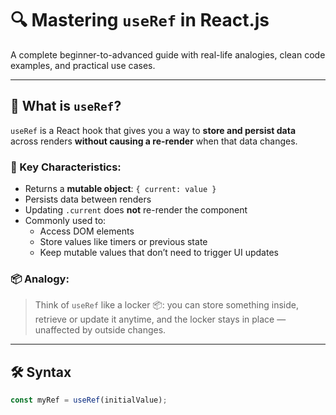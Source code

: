 # 🔍 Mastering `useRef` in React.js

A complete beginner-to-advanced guide with real-life analogies, clean code examples, and practical use cases.

---

## 🧠 What is `useRef`?

`useRef` is a React hook that gives you a way to **store and persist data** across renders **without causing a re-render** when that data changes.

### 🔑 Key Characteristics:
- Returns a **mutable object**: `{ current: value }`
- Persists data between renders
- Updating `.current` does **not** re-render the component
- Commonly used to:
  - Access DOM elements
  - Store values like timers or previous state
  - Keep mutable values that don’t need to trigger UI updates

### 📦 Analogy:
> Think of `useRef` like a locker 📦: you can store something inside, retrieve or update it anytime, and the locker stays in place — unaffected by outside changes.

---

## 🛠️ Syntax

```js
const myRef = useRef(initialValue);
